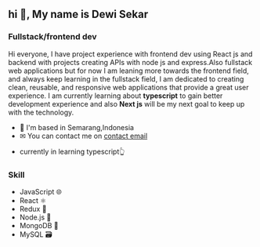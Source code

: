 ## hi 👋, My name is Dewi Sekar

### Fullstack/frontend dev

Hi everyone, I have project experience with frontend dev using React js and backend with projects creating APIs with node js and express.Also fullstack web applications but for now I am leaning more towards the frontend field, and always keep learning in the fullstack field, I am dedicated to creating clean, reusable, and responsive web applications that provide a great user experience. I am currently learning about **typescript** to gain better development experience and also **Next js** will be my next goal to keep up with the technology.

* 🙌 I'm based in Semarang,Indonesia
* ✉  You can contact me on [contact email][def]

[def]: mailto:dewisekar623@gmail.com

* currently in learning typescript👆

### Skill
- JavaScript 🌐
- React ⚛️
- Redux 🔄
- Node.js 🚀
- MongoDB 🍃
- MySQL 🗃️
